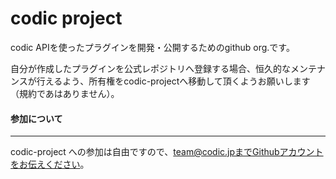# codic project
codic APIを使ったプラグインを開発・公開するためのgithub org.です。

自分が作成したプラグインを公式レポジトリへ登録する場合、恒久的なメンテナンスが行えるよう、所有権をcodic-projectへ移動して頂くようお願いします（規約であはありません）。


#### 参加について
-------

codic-project への参加は自由ですので、team@codic.jpまでGithubアカウントをお伝えください。
